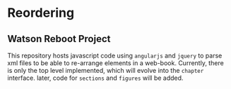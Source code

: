 Reordering
==========
Watson Reboot Project
---------------------

This repository hosts javascript code using `angularjs` and `jquery` to parse
xml files to be able to re-arrange elements in a web-book. Currently, there is
only the top level implemented, which will evolve into the `chapter` interface.
later, code for `sections` and `figures` will be added.
